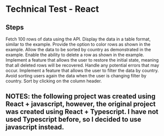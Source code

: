 # Technical Test - React

## Steps

 Fetch 100 rows of data using the API.
 Display the data in a table format, similar to the example.
 Provide the option to color rows as shown in the example.
 Allow the data to be sorted by country as demonstrated in the example.
 Enable the ability to delete a row as shown in the example.
 Implement a feature that allows the user to restore the initial state, meaning that all deleted rows will be recovered.
 Handle any potential errors that may occur.
 Implement a feature that allows the user to filter the data by country.
 Avoid sorting users again the data when the user is changing filter by country.
 Sort by clicking on the column header.

## NOTES: the following project was created using React + javascript, however, the original project was created using React + Typescript. I have not used Typescript before, so I decided to use javascript instead.